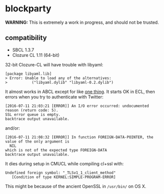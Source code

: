 # blockparty

**WARNING:**  This is extremely a work in progress, and should not be trusted.

## compatibility

- SBCL 1.3.7
- Clozure CL 1.11 (64-bit)

32-bit Clozure-CL will have trouble with libyaml:
```
[package libyaml.lib]
> Error: Unable to load any of the alternatives:
>           ("libyaml.dylib" "libyaml-0.2.dylib")
```

It almost works in ABCL except for like
[one thing](https://github.com/edicl/hunchentoot/blob/24f638f8d01fc5f15d1169be1de944392b38d1a2/set-timeouts.lisp#L82).
It starts OK in ECL, then errors when you try to authenticate with
Twitter:

```
[2016-07-11 21:03:21 [ERROR]] An I/O error occurred: undocumented reason (return code: 5).
SSL error queue is empty.
backtrace output unavailable.
```
and/or:
```
[2016-07-11 21:08:32 [ERROR]] In function FOREIGN-DATA-POINTER, the value of the only argument is
  NIL
which is not of the expected type FOREIGN-DATA
backtrace output unavailable.
```

It dies during setup in CMUCL while compiling cl+ssl with:

```
Undefined foreign symbol: "_TLSv1_1_client_method"
   [Condition of type KERNEL:SIMPLE-PROGRAM-ERROR]
```
This might be because of the ancient OpenSSL in `/usr/bin/` on OS X.
